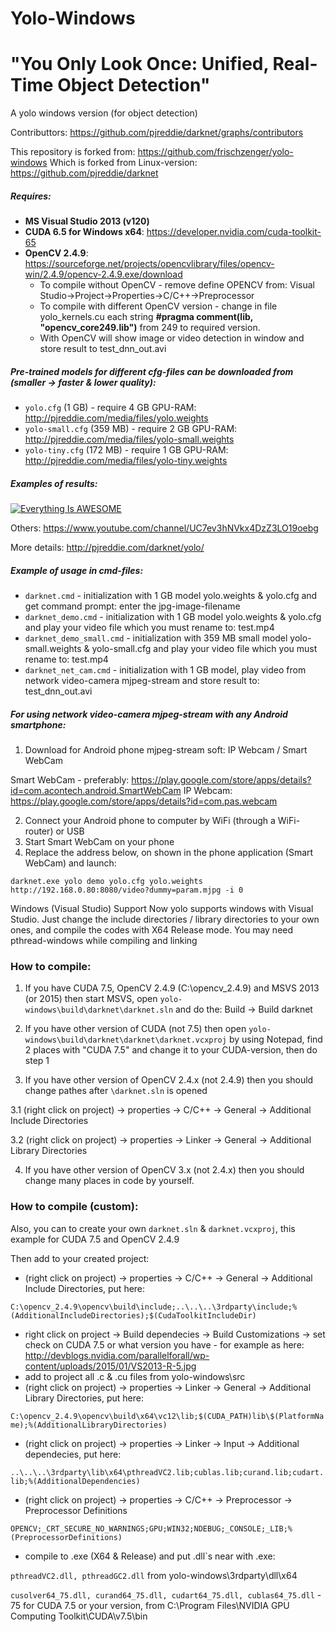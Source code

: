 # Yolo-Windows
# "You Only Look Once: Unified, Real-Time Object Detection"
A yolo windows version (for object detection)

Contributtors: https://github.com/pjreddie/darknet/graphs/contributors

This repository is forked from: https://github.com/frischzenger/yolo-windows
Which is forked from Linux-version: https://github.com/pjreddie/darknet

##### Requires: 
* **MS Visual Studio 2013 (v120)**
* **CUDA 6.5 for Windows x64**: https://developer.nvidia.com/cuda-toolkit-65
* **OpenCV 2.4.9**: https://sourceforge.net/projects/opencvlibrary/files/opencv-win/2.4.9/opencv-2.4.9.exe/download
  - To compile without OpenCV - remove define OPENCV from: Visual Studio->Project->Properties->C/C++->Preprocessor
  - To compile with different OpenCV version - change in file yolo_kernels.cu each string **#pragma comment(lib, "opencv_core249.lib")** from 249 to required version.
  - With OpenCV will show image or video detection in window and store result to test_dnn_out.avi

##### Pre-trained models for different cfg-files can be downloaded from (smaller -> faster & lower quality):
* `yolo.cfg` (1 GB) - require 4 GB GPU-RAM: http://pjreddie.com/media/files/yolo.weights
* `yolo-small.cfg` (359 MB) - require 2 GB GPU-RAM: http://pjreddie.com/media/files/yolo-small.weights
* `yolo-tiny.cfg` (172 MB) - require 1 GB GPU-RAM: http://pjreddie.com/media/files/yolo-tiny.weights

##### Examples of results:

[![Everything Is AWESOME](http://img.youtube.com/vi/Gl1rxvEvgEs/0.jpg)](https://youtu.be/Gl1rxvEvgEs "Everything Is AWESOME")

Others: https://www.youtube.com/channel/UC7ev3hNVkx4DzZ3LO19oebg

More details: http://pjreddie.com/darknet/yolo/

##### Example of usage in cmd-files:
* `darknet.cmd` - initialization with 1 GB model yolo.weights & yolo.cfg and get command prompt: enter the jpg-image-filename
* `darknet_demo.cmd` - initialization with 1 GB model yolo.weights & yolo.cfg and play your video file which you must rename to: test.mp4
* `darknet_demo_small.cmd` - initialization with 359 MB small model yolo-small.weights & yolo-small.cfg and play your video file which you must rename to: test.mp4
* `darknet_net_cam.cmd` - initialization with 1 GB model, play video from network video-camera mjpeg-stream and store result to: test_dnn_out.avi

##### For using network video-camera mjpeg-stream with any Android smartphone:

1. Download for Android phone mjpeg-stream soft: IP Webcam / Smart WebCam


 Smart WebCam - preferably: https://play.google.com/store/apps/details?id=com.acontech.android.SmartWebCam
 IP Webcam: https://play.google.com/store/apps/details?id=com.pas.webcam

2. Connect your Android phone to computer by WiFi (through a WiFi-router) or USB
3. Start Smart WebCam on your phone
4. Replace the address below, on shown in the phone application (Smart WebCam) and launch:

```
darknet.exe yolo demo yolo.cfg yolo.weights http://192.168.0.80:8080/video?dummy=param.mjpg -i 0
```

Windows (Visual Studio) Support
Now yolo supports windows with Visual Studio. Just change the include directories / library directories to your own ones, 
and compile the codes with X64 Release mode. You may need pthread-windows while compiling and linking

### How to compile:

1. If you have CUDA 7.5, OpenCV 2.4.9 (C:\opencv_2.4.9) and MSVS 2013 (or 2015) then start MSVS, open `yolo-windows\build\darknet\darknet.sln` and do the: Build -> Build darknet

2. If you have other version of CUDA (not 7.5) then open `yolo-windows\build\darknet\darknet\darknet.vcxproj` by using Notepad, find 2 places with "CUDA 7.5" and change it to your CUDA-version, then do step 1

3. If you have other version of OpenCV 2.4.x (not 2.4.9) then you should change pathes after `\darknet.sln` is opened

  3.1 (right click on project) -> properties  -> C/C++ -> General -> Additional Include Directories
  
  3.2 (right click on project) -> properties  -> Linker -> General -> Additional Library Directories

4. If you have other version of OpenCV 3.x (not 2.4.x) then you should change many places in code by yourself.

### How to compile (custom):

Also, you can to create your own `darknet.sln` & `darknet.vcxproj`, this example for CUDA 7.5 and OpenCV 2.4.9

Then add to your created project:
- (right click on project) -> properties  -> C/C++ -> General -> Additional Include Directories, put here: 

`C:\opencv_2.4.9\opencv\build\include;..\..\..\3rdparty\include;%(AdditionalIncludeDirectories);$(CudaToolkitIncludeDir)`
- right click on project -> Build dependecies -> Build Customizations -> set check on CUDA 7.5 or what version you have - for example as here: http://devblogs.nvidia.com/parallelforall/wp-content/uploads/2015/01/VS2013-R-5.jpg
- add to project all .c & .cu files from yolo-windows\src
-  (right click on project) -> properties  -> Linker -> General -> Additional Library Directories, put here: 

`C:\opencv_2.4.9\opencv\build\x64\vc12\lib;$(CUDA_PATH)lib\$(PlatformName);%(AdditionalLibraryDirectories)`
-  (right click on project) -> properties  -> Linker -> Input -> Additional dependecies, put here: 

`..\..\..\3rdparty\lib\x64\pthreadVC2.lib;cublas.lib;curand.lib;cudart.lib;%(AdditionalDependencies)`
- (right click on project) -> properties -> C/C++ -> Preprocessor -> Preprocessor Definitions

`OPENCV;_CRT_SECURE_NO_WARNINGS;GPU;WIN32;NDEBUG;_CONSOLE;_LIB;%(PreprocessorDefinitions)`
- compile to .exe (X64 & Release) and put .dll`s near with .exe:

`pthreadVC2.dll, pthreadGC2.dll` from yolo-windows\3rdparty\dll\x64

`cusolver64_75.dll, curand64_75.dll, cudart64_75.dll, cublas64_75.dll` - 75 for CUDA 7.5 or your version, from C:\Program Files\NVIDIA GPU Computing Toolkit\CUDA\v7.5\bin


